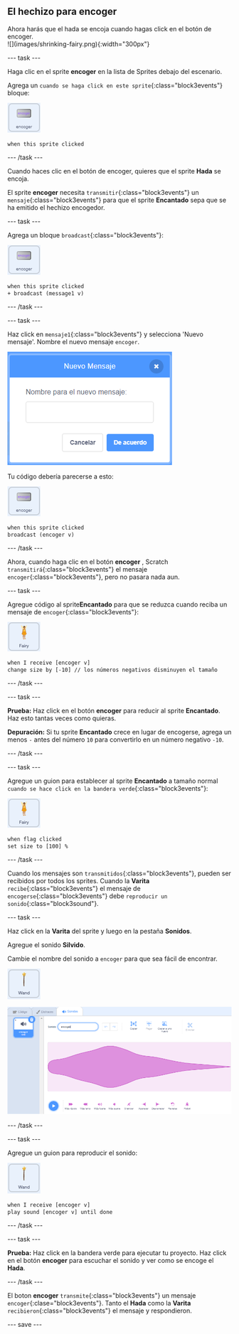 ## El hechizo para encoger

<div style="display: flex; flex-wrap: wrap">
<div style="flex-basis: 200px; flex-grow: 1; margin-right: 15px;">
Ahora harás que el hada se encoja cuando hagas click en el botón de encoger.
</div>
<div>
![](images/shrinking-fairy.png){:width="300px"}
</div>
</div>

--- task ---

Haga clic en el sprite **encoger** en la lista de Sprites debajo del escenario.

Agrega un `cuando se haga click en este sprite`{:class="block3events"} bloque:

![](images/shrink-icon.png)

```blocks3
when this sprite clicked
```

--- /task ---

Cuando haces clic en el botón de encoger, quieres que el sprite **Hada** se encoja.

El sprite **encoger** necesita `transmitir`{:class="block3events"} un `mensaje`{:class="block3events"} para que el sprite **Encantado** sepa que se ha emitido el hechizo encogedor.

--- task ---

Agrega un bloque `broadcast`{:class="block3events"}:

![](images/shrink-icon.png)

```blocks3
when this sprite clicked
+ broadcast (message1 v)
```

--- /task ---

--- task ---

Haz click en `mensaje1`{:class="block3events"} y selecciona 'Nuevo mensaje'. Nombre el nuevo mensaje `encoger`.

![Diálogo de mensaje nuevo con reducción ingresada.](images/new-message.png)

Tu código debería parecerse a esto:

![](images/shrink-icon.png)

```blocks3
when this sprite clicked
broadcast (encoger v)
```

--- /task ---

Ahora, cuando haga clic en el botón **encoger** , Scratch `transmitirá`{:class="block3events"} el mensaje `encoger`{:class="block3events"}, pero no pasara nada aun.

--- task ---

Agregue código al sprite**Encantado** para que se reduzca cuando reciba un mensaje de `encoger`{:class="block3events"}:

![](images/fairy-icon.png)

```blocks3
when I receive [encoger v]
change size by [-10] // los números negativos disminuyen el tamaño
```

--- /task ---

--- task ---

**Prueba:** Haz click en el botón **encoger** para reducir al sprite **Encantado**. Haz esto tantas veces como quieras.

**Depuración:** Si tu sprite **Encantado** crece en lugar de encogerse, agrega un menos `-` antes del número `10` para convertirlo en un número negativo `-10`.

--- /task ---

--- task ---

Agregue un guion para establecer al sprite **Encantado** a tamaño normal `cuando se hace click en la bandera verde`{:class="block3events"}:

![](images/fairy-icon.png)

```blocks3
when flag clicked
set size to [100] %
```

--- /task ---

Cuando los mensajes son `transmitidos`{:class="block3events"}, pueden ser recibidos por todos los sprites. Cuando la **Varita** `recibe`{:class="block3events"} el mensaje de `encogerse`{:class="block3events"} debe `reproducir un sonido`{:class="block3sound"}.

--- task ---

Haz click en la **Varita** del sprite y luego en la pestaña **Sonidos**.

Agregue el sonido **Silvido**.

Cambie el nombre del sonido a `encoger` para que sea fácil de encontrar.

![](images/wand-sprite-icon.png)

![La pestaña de Sonidos con el sonido del silbido fue renombrado como encoger en la propiedad de Sonido.](images/slide-whistle.png)

--- /task ---

--- task ---

Agregue un guion para reproducir el sonido:

![](images/wand-sprite-icon.png)

```blocks3
when I receive [encoger v]
play sound [encoger v] until done

```

--- /task ---

--- task ---

**Prueba:** Haz click en la bandera verde para ejecutar tu proyecto. Haz click en el botón **encoger** para escuchar el sonido y ver como se encoge el **Hada**.

--- /task ---

El boton **encoger** `transmite`{:class="block3events"} un mensaje `encoger`{:clase="block3events"}. Tanto el **Hada** como la **Varita** `recibieron`{:class="block3events"} el mensaje y respondieron.

--- save ---
